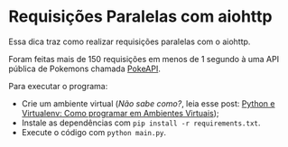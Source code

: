 # Requisições Paralelas com aiohttp

Essa dica traz como realizar requisições paralelas com o aiohttp.

Foram feitas mais de 150 requisições em menos de 1 segundo à uma API pública de Pokemons chamada [PokeAPI](https://pokeapi.co/).

Para executar o programa:
 
 - Crie um ambiente virtual (_Não sabe como?_, leia esse post: [Python e Virtualenv: Como programar em Ambientes Virtuais](https://pythonacademy.com.br/blog/python-e-virtualenv-como-programar-em-ambientes-virtuais));
 - Instale as dependências com `pip install -r requirements.txt`.
 - Execute o código com `python main.py`.
